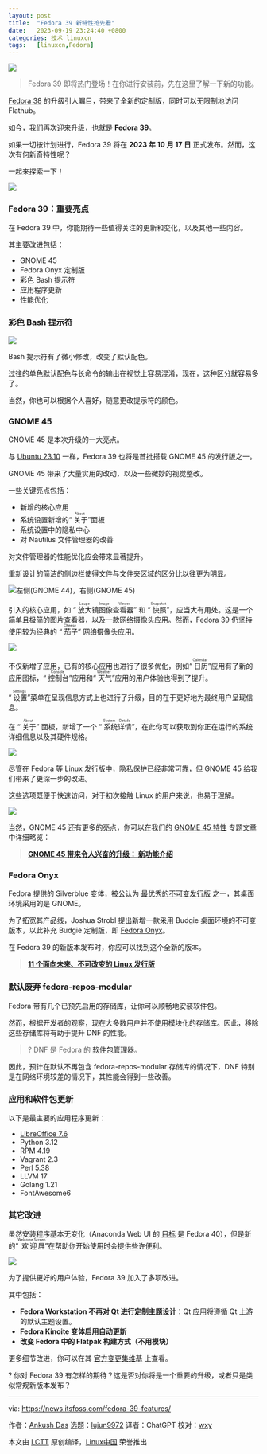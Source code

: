 ```yaml
---
layout: post
title:	"Fedora 39 新特性抢先看"
date:	2023-09-19 23:24:40 +0800 
categories:	技术 linuxcn 
tags:	[linuxcn,Fedora]
---
```



![](/Asserts/Images//attachment/album/202309/19/232440e647ygv46o4gychy.png)



> 
> Fedora 39 即将热门登场！在你进行安装前，先在这里了解一下新的功能。
> 
> 
> 


[Fedora 38](https://news.itsfoss.com/fedora-38/) 的升级引人瞩目，带来了全新的定制版，同时可以无限制地访问 Flathub。


如今，我们再次迎来升级，也就是 **Fedora 39**。


如果一切按计划进行，Fedora 39 将在 **2023 年 10 月 17 日** 正式发布。然而，这次有何新奇特性呢？


一起来探索一下！


![](/Asserts/Images//attachment/album/202309/19/232440zk4qlnyqe73m4p5d.jpg)


### Fedora 39：重要亮点


在 Fedora 39 中，你能期待一些值得关注的更新和变化，以及其他一些内容。


其主要改进包括：


* GNOME 45
* Fedora Onyx 定制版
* 彩色 Bash 提示符
* 应用程序更新
* 性能优化


### 彩色 Bash 提示符


![](/Asserts/Images//attachment/album/202309/19/232441dfzaptx6v7mmamn5.png)


Bash 提示符有了微小修改，改变了默认配色。


过往的单色默认配色与长命令的输出在视觉上容易混淆，现在，这种区分就容易多了。


当然，你也可以根据个人喜好，随意更改提示符的颜色。


### GNOME 45


GNOME 45 是本次升级的一大亮点。


与 [Ubuntu 23.10](https://news.itsfoss.com/ubuntu-23-10/) 一样，Fedora 39 也将是首批搭载 GNOME 45 的发行版之一。


GNOME 45 带来了大量实用的改动，以及一些微妙的视觉整改。


一些关键亮点包括：


* 新增的核心应用
* 系统设置新增的“<ruby> 关于 <rt>  About </rt></ruby>”面板
* 系统设置中的隐私中心
* 对 Nautilus 文件管理器的改善


对文件管理器的性能优化应会带来显著提升。


重新设计的简洁的侧边栏使得文件与文件夹区域的区分比以往更为明显。


![左侧(GNOME 44)，右侧(GNOME 45)](/Asserts/Images//attachment/album/202309/19/232441eqyb9hw0b9uymxz0.png)


引入的核心应用，如 “<ruby> 放大镜图像查看器 <rt>  Loupe Image Viewer </rt></ruby>” 和 “<ruby> 快照 <rt>  Snapshot </rt></ruby>”，应当大有用处。这是一个简单且极简的图片查看器，以及一款网络摄像头应用。然而，Fedora 39 仍坚持使用较为经典的 “<ruby> 茄子 <rt>  Cheese </rt></ruby>” 网络摄像头应用。


![](/Asserts/Images//attachment/album/202309/19/232441kbmggqn3q6rqq38b.png)


不仅新增了应用，已有的核心应用也进行了很多优化，例如“<ruby> 日历 <rt>  Calendar </rt></ruby>”应用有了新的应用图标，“<ruby> 控制台 <rt>  Console </rt></ruby>”应用和“<ruby> 天气 <rt>  Weather </rt></ruby>”应用的用户体验也得到了提升。


“<ruby> 设置 <rt>  Settings </rt></ruby>”菜单在呈现信息方式上也进行了升级，目的在于更好地为最终用户呈现信息。


在 “<ruby> 关于 <rt>  About </rt></ruby>” 面板，新增了一个 “<ruby> 系统详情 <rt>  System Details </rt></ruby>”，在此你可以获取到你正在运行的系统详细信息以及其硬件规格。


![](/Asserts/Images//attachment/album/202309/19/232441w5sg5325ivz5sh3s.jpg)


尽管在 Fedora 等 Linux 发行版中，隐私保护已经非常可靠，但 GNOME 45 给我们带来了更深一步的改进。


这些选项既便于快速访问，对于初次接触 Linux 的用户来说，也易于理解。


![](/Asserts/Images//attachment/album/202309/19/232442fi292t662eti6aea.png)


当然，GNOME 45 还有更多的亮点，你可以在我们的 [GNOME 45 特性](https://news.itsfoss.com/gnome-45/) 专题文章中详细略览：



> 
> **[GNOME 45 带来令人兴奋的升级： 新功能介绍](https://news.itsfoss.com/gnome-45/)**
> 
> 
> 


### Fedora Onyx


Fedora 提供的 Silverblue 变体，被公认为 [最优秀的不可变发行版](https://itsfoss.com/immutable-linux-distros/) 之一，其桌面环境采用的是 GNOME。


为了拓宽其产品线，Joshua Strobl 提出新增一款采用 Budgie 桌面环境的不可变版本，以此补充 Budgie 定制版，即 [Fedora Onyx](https://news.itsfoss.com/fedora-onyx-official/)。


在 Fedora 39 的新版本发布时，你应可以找到这个全新的版本。



> 
> **[11 个面向未来、不可改变的 Linux 发行版](https://itsfoss.com/immutable-linux-distros/)**
> 
> 
> 


### 默认废弃 fedora-repos-modular


Fedora 带有几个已预先启用的存储库，让你可以顺畅地安装软件包。


然而，根据开发者的观察，现在大多数用户并不使用模块化的存储库。因此，移除这些存储库将有助于提升 DNF 的性能。



> 
> ? DNF 是 Fedora 的 [软件包管理器](https://itsfoss.com/package-manager/)。
> 
> 
> 


因此，预计在默认不再包含 fedora-repos-modular 存储库的情况下，DNF 特别是在网络环境较差的情况下，其性能会得到一些改善。


### 应用和软件包更新


以下是最主要的应用程序更新：


* [LibreOffice 7.6](https://news.itsfoss.com/libreoffice-7-6/)
* Python 3.12
* RPM 4.19
* Vagrant 2.3
* Perl 5.38
* LLVM 17
* Golang 1.21
* FontAwesome6


### 其它改进


虽然安装程序基本无变化（Anaconda Web UI 的 [目标](https://fedoraproject.org/wiki/Changes/AnacondaWebUIforFedoraWorkstation) 是 Fedora 40），但是新的“<ruby> 欢迎屏 <rt>  Welcome Screen </rt></ruby>”在帮助你开始使用时会提供些许便利。


![](/Asserts/Images//attachment/album/202309/19/232442hunk13y5k23zrryu.jpg)


为了提供更好的用户体验，Fedora 39 加入了多项改进。


其中包括：


* **Fedora Workstation 不再对 Qt 进行定制主题设计**：Qt 应用将遵循 Qt 上游的默认主题设置。
* **Fedora Kinoite 变体启用自动更新**
* **改变 Fedora 中的 Flatpak 构建方式（不用模块）**


更多细节改进，你可以在其 [官方变更集维基](https://fedoraproject.org/wiki/Releases/39/ChangeSet) 上查看。


? 你对 Fedora 39 有怎样的期待？这是否对你将是一个重要的升级，或者只是类似常规新版本发布？




---


via: <https://news.itsfoss.com/fedora-39-features/>


作者：[Ankush Das](https://news.itsfoss.com/author/ankush/) 选题：[lujun9972](https://github.com/lujun9972) 译者：ChatGPT 校对：[wxy](https://github.com/wxy)


本文由 [LCTT](https://github.com/LCTT/TranslateProject) 原创编译，[Linux中国](https://linux.cn/) 荣誉推出
